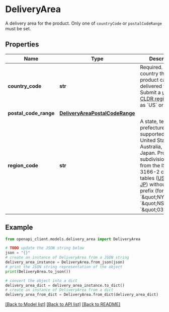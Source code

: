 # DeliveryArea

A delivery area for the product. Only one of `countryCode` or `postalCodeRange` must be set.

## Properties

Name | Type | Description | Notes
------------ | ------------- | ------------- | -------------
**country_code** | **str** | Required. The country that the product can be delivered to. Submit a [unicode CLDR region](http://www.unicode.org/repos/cldr/tags/latest/common/main/en.xml) such as &#x60;US&#x60; or &#x60;CH&#x60;. | [optional] 
**postal_code_range** | [**DeliveryAreaPostalCodeRange**](DeliveryAreaPostalCodeRange.md) |  | [optional] 
**region_code** | **str** | A state, territory, or prefecture. This is supported for the United States, Australia, and Japan. Provide a subdivision code from the ISO 3166-2 code tables ([US](https://en.wikipedia.org/wiki/ISO_3166-2:US), [AU](https://en.wikipedia.org/wiki/ISO_3166-2:AU), or [JP](https://en.wikipedia.org/wiki/ISO_3166-2:JP)) without country prefix (for example, &#x60;\&quot;NY\&quot;&#x60;, &#x60;\&quot;NSW\&quot;&#x60;, &#x60;\&quot;03\&quot;&#x60;). | [optional] 

## Example

```python
from openapi_client.models.delivery_area import DeliveryArea

# TODO update the JSON string below
json = "{}"
# create an instance of DeliveryArea from a JSON string
delivery_area_instance = DeliveryArea.from_json(json)
# print the JSON string representation of the object
print(DeliveryArea.to_json())

# convert the object into a dict
delivery_area_dict = delivery_area_instance.to_dict()
# create an instance of DeliveryArea from a dict
delivery_area_from_dict = DeliveryArea.from_dict(delivery_area_dict)
```
[[Back to Model list]](../README.md#documentation-for-models) [[Back to API list]](../README.md#documentation-for-api-endpoints) [[Back to README]](../README.md)



